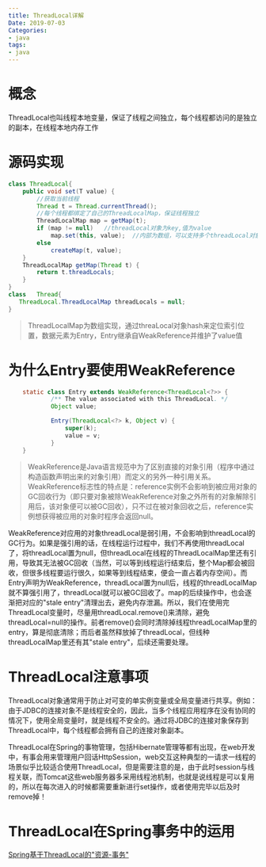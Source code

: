 ```yaml
---
title: ThreadLocal详解
Date: 2019-07-03
Categories:
- java
tags:
- java
---
```


# 概念

ThreadLocal也叫线程本地变量，保证了线程之间独立，每个线程都访问的是独立的副本，在线程本地内存工作

<!--more-->

# 源码实现

```java
class ThreadLocal{
    public void set(T value) {
      	//获取当前线程
        Thread t = Thread.currentThread();
      	//每个线程都绑定了自己的ThreadLocalMap，保证线程独立
        ThreadLocalMap map = getMap(t);
        if (map != null)   //threadLocal对象为key,值为value
            map.set(this, value);  //内部为数组，可以支持多个threadLocal对象
        else
            createMap(t, value);
    }
  	ThreadLocalMap getMap(Thread t) {
        return t.threadLocals;
    }
}
class	Thread{
   ThreadLocal.ThreadLocalMap threadLocals = null;
}
```

> ThreadLocalMap为数组实现，通过threaLocal对象hash来定位索引位置，数据元素为Entry，Entry继承自WeakReference并维护了value值

# 为什么Entry要使用WeakReference

```java
    static class Entry extends WeakReference<ThreadLocal<?>> {
            /** The value associated with this ThreadLocal. */
            Object value;

            Entry(ThreadLocal<?> k, Object v) {
                super(k);
                value = v;
            }
    }
```

> 
> WeakReference是Java语言规范中为了区别直接的对象引用（程序中通过构造函数声明出来的对象引用）而定义的另外一种引用关系。WeakReference标志性的特点是：reference实例不会影响到被应用对象的GC回收行为（即只要对象被除WeakReference对象之外所有的对象解除引用后，该对象便可以被GC回收），只不过在被对象回收之后，reference实例想获得被应用的对象时程序会返回null。
> 

WeakReference对应用的对象threadLocal是弱引用，不会影响到threadLocal的GC行为。如果是强引用的话，在线程运行过程中，我们不再使用threadLocal了，将threadLocal置为null，但threadLocal在线程的ThreadLocalMap里还有引用，导致其无法被GC回收（当然，可以等到线程运行结束后，整个Map都会被回收，但很多线程要运行很久，如果等到线程结束，便会一直占着内存空间）。而Entry声明为WeakReference，threadLocal置为null后，线程的threadLocalMap就不算强引用了，threadLocal就可以被GC回收了。map的后续操作中，也会逐渐把对应的"stale entry"清理出去，避免内存泄漏。所以，我们在使用完ThreadLocal变量时，尽量用threadLocal.remove()来清除，避免threadLocal=null的操作。前者remove()会同时清除掉线程threadLocalMap里的entry，算是彻底清除；而后者虽然释放掉了threadLocal，但线种threadLocalMap里还有其"stale entry"，后续还需要处理。

# ThreadLocal注意事项

ThreadLocal对象通常用于防止对可变的单实例变量或全局变量进行共享。例如：由于JDBC的连接对象不是线程安全的，因此，当多个线程应用程序在没有协同的情况下，使用全局变量时，就是线程不安全的。通过将JDBC的连接对象保存到ThreadLocal中，每个线程都会拥有自己的连接对象副本。
    
ThreadLocal在Spring的事物管理，包括Hibernate管理等都有出现，在web开发中，有事会用来管理用户回话HttpSession，web交互这种典型的一请求一线程的场景似乎比较适合使用ThreadLocal，但是需要注意的是，由于此时session与线程关联，而Tomcat这些web服务器多采用线程池机制，也就是说线程是可以复用的，所以在每次进入的时候都需要重新进行set操作，或者使用完毕以后及时remove掉！

# ThreadLocal在Spring事务中的运用

[Spring基于ThreadLocal的"资源-事务"](https://blog.csdn.net/bluishglc/article/details/7784502)
